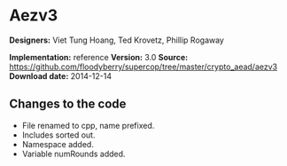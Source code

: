 # Aezv3

**Designers:** Viet Tung Hoang, Ted Krovetz, Phillip Rogaway

**Implementation:** reference
**Version:** 3.0
**Source:** https://github.com/floodyberry/supercop/tree/master/crypto_aead/aezv3
**Download date:** 2014-12-14

## Changes to the code

* File renamed to cpp, name prefixed.
* Includes sorted out.
* Namespace added.
* Variable numRounds added.
